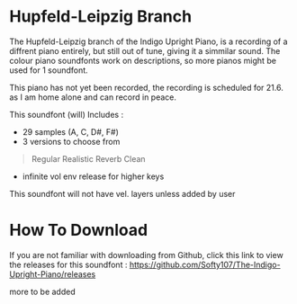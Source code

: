 # Hupfeld-Leipzig Branch
The Hupfeld-Leipzig branch of the Indigo Upright Piano, is a recording of a diffrent piano entirely, but still out of tune, giving it a simmilar sound.
The colour piano soundfonts work on descriptions, so more pianos might be used for 1 soundfont.

This piano has not yet been recorded, the recording is scheduled for 21.6. as I am home alone and can record in peace.

This soundfont (will) Includes : 

 - 29 samples (A, C, D#, F#)
 - 3 versions to choose from
> Regular
> Realistic Reverb
> Clean
 - infinite vol env release for higher keys


This soundfont will not have vel. layers unless added by user

# How To Download

If you are not familiar with downloading from Github, click this link to view the releases for this soundfont :
https://github.com/Softy107/The-Indigo-Upright-Piano/releases

more to be added
